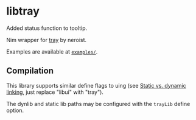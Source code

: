 # libtray

Added status function to tooltip.

Nim wrapper for [tray](https://github.com/dmikushin/tray/tree/master) by neroist.

Examples are available at [`examples/`](examples/).

## Compilation

This library supports similar define flags to uing (see [Static vs. dynamic linking](https://github.com/neroist/uing?tab=readme-ov-file#static-vs-dynamic-linking), just replace "libui" with "tray"). 

The dynlib and static lib paths may be configured with the `trayLib` define option.
